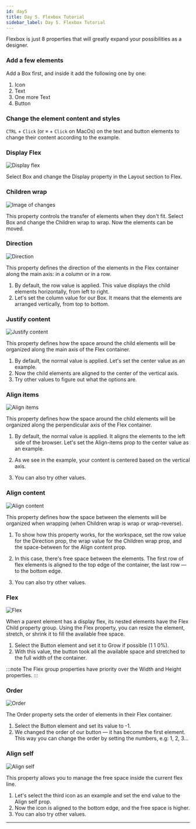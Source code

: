 ```yaml
---
id: day5
title: Day 5. Flexbox Tutorial
sidebar_label: Day 5. Flexbox Tutorial
---
```


Flexbox is just 8 properties that will greatly expand your possibilities as a designer.

### Add a few elements

Add a Box first, and inside it add the following one by one:

1. Icon
2. Text
3. One more Text
4. Button

### Change the element content and styles

`CTRL` + `Сlick` (or `⌘` + `Click` on MacOs) on the text and button elements to change their content according to the example.


### Display Flex

![Display flex](/scr/onboarding-day5-flex-grid-tutorial-1-step-2.png)

Select Box and change the Display property in the Layout section to Flex.


### Children wrap

![Image of changes](/scr/onboarding-day5-flex-grid-tutorial-2-step-1.png)

This property controls the transfer of elements when they don't fit.
Select Box and change the Children wrap to wrap. Now the elements can be moved.

### Direction
   ![Direction](/scr/onboarding-day5-flex-grid-tutorial-3-step-1.png)

This property defines the direction of the elements in the Flex container along the main axis: in a column or in a row.

1. By default, the row value is applied.
   This value displays the child elements horizontally, from left to right.
2. Let's set the column value for our Box. It means that the elements are arranged vertically, from top to bottom.


### Justify content

   ![Justify content](/scr/onboarding-day5-flex-grid-tutorial-4-step-1.png)

This property defines how the space around the child elements will be organized along the main axis of the Flex container.

1. By default, the normal value is applied. Let's set the center value as an example.
2. Now the child elements are aligned to the center of the vertical axis.
3. Try other values to figure out what the options are.

### Align items

   ![Align items](/scr/onboarding-day5-flex-grid-tutorial-5-step-1.png)

This property defines how the space around the child elements will be organized along the perpendicular axis of the Flex container.

1. By default, the normal value is applied. It aligns the elements to the left side of the browser. Let's set the Align-items prop to the center value as an example.

2. As we see in the example, your content is centered based on the vertical axis.
3. You can also try other values.

### Align content

![Align content](/scr/onboarding-day5-flex-grid-tutorial-6-step-1.png)

This property defines how the space between the elements will be organized when wrapping (when Children wrap is wrap or wrap-reverse).

1. To show how this property works, for the workspace, set the row value for the Direction prop, the wrap value for the Children wrap prop, and the space-between for the Align content prop.

2. In this case, there's free space between the elements. The first row of flex elements is aligned to the top edge of the container, the last row — to the bottom edge.
3. You can also try other values.

### Flex

![Flex](/scr/onboarding-day5-flex-grid-tutorial-7-step-1.png)

When a parent element has a display flex, its nested elements have the Flex Child property group. Using the Flex property, you can resize the element, stretch, or shrink it to fill the available free space.

1. Select the Button element and set it to Grow if possible (1 1 0%).
2. With this value, the button took all the available space and stretched to the full width of the container.


:::note
The Flex group properties have priority over the Width and Height properties.
:::


### Order

![Order](/scr/onboarding-day5-flex-grid-tutorial-8-step-1.png)

The Order property sets the order of elements in their Flex container.

1. Select the Button element and set its value to -1.
2. We changed the order of our button — it has become the first element. This way you can change the order by setting the numbers, e.g: 1, 2, 3...

### Align self

![Align self](/scr/onboarding-day5-flex-grid-tutorial-9-step-1.png)

This property allows you to manage the free space inside the current flex line.

1. Let's select the third icon as an example and set the end value to the Align self prop.
2. Now the icon is aligned to the bottom edge, and the free space is higher.
3. You can also try other values.

---